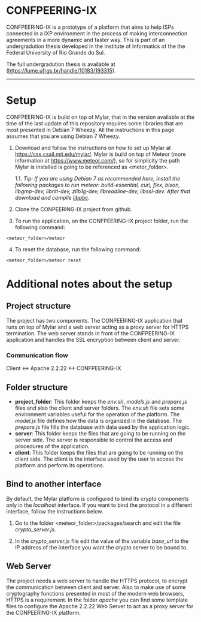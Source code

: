 # CONFPEERING-IX

CONFPEERING-IX is a prototype of a platform that aims to help ISPs connected in a IXP environment in the process of making interconnection agreements in a more dynamic and faster way. This is part of an undergradution thesis developed in the Institute of Informatics of the the Federal University of Rio Grande do Sul.

The full undergradution thesis is available at (https://lume.ufrgs.br/handle/10183/193315).

___

# Setup

CONFPEERING-IX is build on top of Mylar, that in the version available at the time of the last update of this repository requires some libraries that are most presented in Debian 7 Wheezy. All the instructions in this page assumes that you are using Debian 7 Wheezy.

1. Download and follow the instructions on how to set up Mylar at https://css.csail.mit.edu/mylar/. Mylar is build on top of Meteor (more information at https://www.meteor.com/), so for simplicity the path Mylar is installed is going to be referenced as <metor_folder>.
	
	1.1. _Tip: If you are using Debian 7 as recommended here, install the following packages to run meteor: build-essential, curl, flex, bison, libgmp-dev, libntl-dev, zlib1g-dev, libreadline-dev, libssl-dev. After that download and compile [libpbc](https://crypto.stanford.edu/pbc/)._

2. Clone the CONPEERING-IX project from github.

3. To run the application, on the CONFPEERING-IX project folder, run the following command:
```shell
<meteor_folder>/meteor
```

4. To reset the database, run the following command:
```shell
<meteor_folder>/meteor reset
```

# Additional notes about the setup

## Project structure
The project has two components. The CONPEERING-IX application that runs on top of Mylar and a web server acting as a proxy server for HTTPS termination. The web server stands in front of the CONFPEERING-IX application and handles the SSL encryption between client and server.

### Communication flow

Client <-> Apache 2.2.22 <-> CONFPEERING-IX

## Folder structure

* **project_folder**: This folder keeps the _env.sh_, _models.js_ and _prepare.js_ files and also the client and server folders.
The _env.sh_ file sets some environment variables useful for the operation of the platform. The _model.js_ file defines how the data is organized in the database. The _prepare.js_ file fills the database with data used by the application logic.
* **server**: This folder keeps the files that are going to be running on the server side. The server is responsible to control the access and procedures of the application.
* **client**: This folder keeps the files that are going to be running on the client side. The client is the interface used by the user to access the platform and perform its operations.

## Bind to another interface

By default, the Mylar platform is configured to bind its crypto components only in the _localhost_ interface. If you want to bind the protocol in a different interface, follow  the instructions below.

1. Go to the folder <meteor_folder>/packages/search and edit the file _crypto_server.js_.

2. In the _crypto_server.js_ file edit the value of the variable *base_url* to the IP address of the interface you want the crypto server to be bound to.

## Web Server

The project needs a web server to handle the HTTPS protocol, to encrypt the communication between client and server. Also to make use of some cryptography functions presented in most of the modern web browsers, HTTPS is a requirement.
In the folder _apache_ you can find some template files to configure the Apache 2.2.22 Web Server to act as a proxy server for the CONPEERING-IX platform.